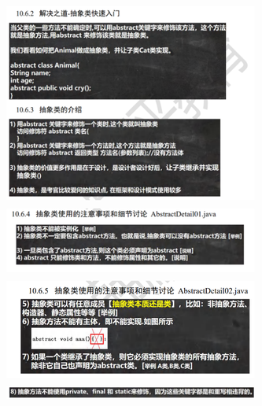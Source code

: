 ![image-20230622204419437](image-20230622204419437.png)

![image-20230622204427740](image-20230622204427740.png)

![image-20230622204437516](image-20230622204437516.png)

![image-20230622205338243](image-20230622205338243.png)